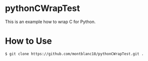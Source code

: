 # pythonCWrapTest
This is an example how to wrap C for Python.

# How to Use
```bash
$ git clone https://github.com/montblanc18/pythonCWrapTest.git .
```